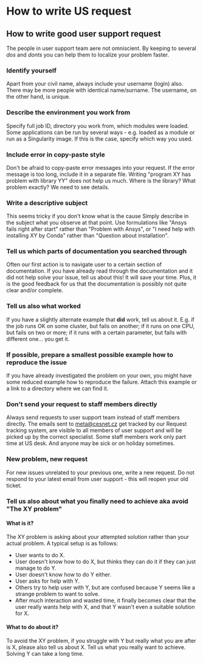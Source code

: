 # How to write US request

## How to write good user support request

The people in user support team aere not omniscient. By keeping to several *dos* and *donts* you can help them to localize your problem faster.

### Identify yourself

Apart from your civil name, always include your username (login) also. There may be more people with identical name/surname. The username, on the other hand, is unique.

### Describe the environment you work from

Specify full job ID, directory you work from, which modules were loaded. Some applications can be run by several ways - e.g. loaded as a module or run as a Singularity image. If this is the case, specify which way you used.

### Include error in copy-paste style

Don't be afraid to copy-paste error messages into your request. If the error message is too long, include it in a separate file. Writing "program XY has problem with library YY" does not help us much. Where is the library? What problem exactly? We need to see details.

### Write a descriptive subject

This seems tricky if you don't know what is the cause Simply describe in the subject what you observe at that point. Use formulations like "Ansys fails right after start" rather than "Problem with Ansys", or "I need help with installing XY by Conda" rather than "Question about installation".

### Tell us which parts of documentation you searched through

Often our first action is to navigate user to a certain section of documentation. If you have already read through the documentation and it did not help solve your issue, tell us about this! It will save your time. Plus, it is the good feedback for us that the documentation is possibly not quite clear and/or complete.

### Tell us also what worked

If you have a slightly alternate example that **did** work, tell us about it. E.g. if the job runs OK on some cluster, but fails on another; if it runs on one CPU, but fails on two or more; if it runs with a certain parameter, but fails with different one... you get it.
 
### If possible, prepare a smallest possible example how to reproduce the issue

If you have already investigated the problem on your own, you might have some reduced example how to reproduce the failure. Attach this example or a link to a directory where we can find it. 

### Don't send your request to staff members directly

Always send requests to user support team instead of staff members directly. The emails sent to <meta@cesnet.cz> get tracked by our Request tracking system, are visible to all members of user support and will be picked up by the correct specialist. Some staff members work only part time at US desk. And anyone may be sick or on holiday sometimes.

### New problem, new request

For new issues unrelated to your previous one, write a new request. Do not respond to your latest email from user support - this will reopen your old ticket.

### Tell us also about what you finally need to achieve aka avoid "The XY problem"

#### What is it?

The XY problem is asking about your attempted solution rather than your actual problem. A typical setup is as follows:

- User wants to do X.
- User doesn't know how to do X, but thinks they can do it if they can just manage to do Y.
- User doesn't know how to do Y either.
- User asks for help with Y.
- Others try to help user with Y, but are confused because Y seems like a strange problem to want to solve.
- After much interaction and wasted time, it finally becomes clear that the user really wants help with X, and that Y wasn't even a suitable solution for X.

#### What to do about it?

To avoid the XY problem, if you struggle with Y but really what you are after is X, please also tell us about X. Tell us what you really want to achieve. Solving Y can take a long time.








